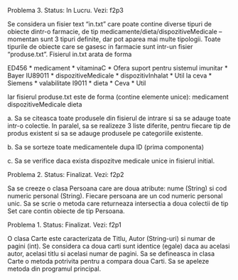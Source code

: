 Problema 3. Status: In Lucru. Vezi: f2p3

Se considera un fisier text “in.txt” care poate contine diverse tipuri de obiecte dintr-o
farmacie, de tip medicamente/dieta/dispozitiveMedicale – momentan sunt 3 tipuri definite,
dar pot aparea mai multe tipologii. Toate tipurile de obiecte care se gasesc in farmacie sunt
intr-un fisier “produse.txt”.
Fisierul in.txt arata de forma

ED456 * medicament * vitaminaC * Ofera suport pentru sistemul imunitar * Bayer
IU89011 * dispozitiveMedicale * dispozitivInhalat * Util la ceva * Siemens * valabilitate
I9011 * dieta * Ceva * Util

Iar fisierul produse.txt este de forma (contine elemente unice):
medicament
dispozitiveMedicale
dieta

a. Sa se citeasca toate produsele din fisierul de intrare si sa se adauge toate intr-o
colectie. In paralel, sa se realizeze 3 liste diferite, pentru fiecare tip de produs
existent si sa se adauge produsele pe categoriile existente.

b. Sa se sorteze toate medicamentele dupa ID (prima componenta)

c. Sa se verifice daca exista dispozitve medicale unice in fisierul initial.


Problema 2. Status: Finalizat. Vezi: f2p2

Sa se creeze o clasa Persoana care are doua atribute: nume (String) si cod numeric personal
(String). Fiecare persoana are un cod numeric personal unic.
Sa se scrie o metoda care returneaza intersectia a doua colectii de tip Set care contin obiecte
de tip Persoana.

Problema 1. Status: Finalizat. Vezi: f2p1

O clasa Carte este caracterizata de Titlu, Autor (String-uri) si numar de pagini (int).
Se considera ca doua carti sunt identice (egale) daca au acelasi autor, acelasi titlu si acelasi
numar de pagini.
Sa se defineasca in clasa Carte o metoda potrivita pentru a compara doua Carti.
Sa se apeleze metoda din programul principal.



